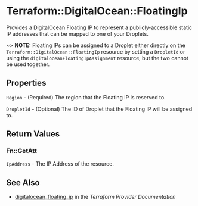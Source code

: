 # Terraform::DigitalOcean::FloatingIp

Provides a DigitalOcean Floating IP to represent a publicly-accessible static IP addresses that can be mapped to one of your Droplets.

~> **NOTE:** Floating IPs can be assigned to a Droplet either directly on the `Terraform::DigitalOcean::FloatingIp` resource by setting a `DropletId` or using the `digitaloceanFloatingIpAssignment` resource, but the two cannot be used together.

## Properties

`Region` - (Required) The region that the Floating IP is reserved to.

`DropletId` - (Optional) The ID of Droplet that the Floating IP will be assigned to.


## Return Values

### Fn::GetAtt

`IpAddress` - The IP Address of the resource.

## See Also

* [digitalocean_floating_ip](https://www.terraform.io/docs/providers/digitalocean/r/floating_ip.html) in the _Terraform Provider Documentation_